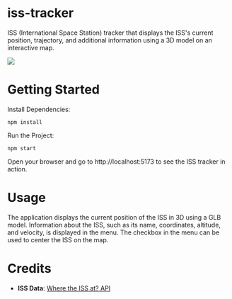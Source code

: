 # iss-tracker
ISS (International Space Station) tracker that displays the ISS's current position, trajectory, and additional information using a 3D model on an interactive map.

![]([https://i.imgur.com/2z3MEdY.png](https://i.imgur.com/WrO9zOd.gif))

# Getting Started

Install Dependencies:

```
npm install
```

Run the Project:

```
npm start
```
Open your browser and go to http://localhost:5173 to see the ISS tracker in action.

# Usage

The application displays the current position of the ISS in 3D using a GLB model.
Information about the ISS, such as its name, coordinates, altitude, and velocity, is displayed in the menu.
The checkbox in the menu can be used to center the ISS on the map.

# Credits
- **ISS Data**: [Where the ISS at? API](https://wheretheiss.at/w/developer)

